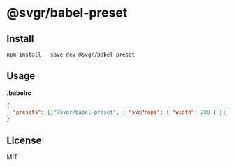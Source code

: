 # @svgr/babel-preset

## Install

```
npm install --save-dev @svgr/babel-preset
```

## Usage

**.babelrc**

```json
{
  "presets": [["@svgr/babel-preset", { "svgProps": { "width": 200 } }]]
}
```

## License

MIT
